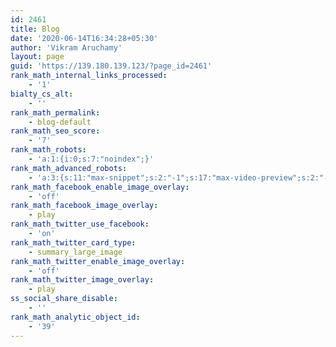 ```yaml
---
id: 2461
title: Blog
date: '2020-06-14T16:34:28+05:30'
author: 'Vikram Aruchamy'
layout: page
guid: 'https://139.180.139.123/?page_id=2461'
rank_math_internal_links_processed:
    - '1'
bialty_cs_alt:
    - ''
rank_math_permalink:
    - blog-default
rank_math_seo_score:
    - '7'
rank_math_robots:
    - 'a:1:{i:0;s:7:"noindex";}'
rank_math_advanced_robots:
    - 'a:3:{s:11:"max-snippet";s:2:"-1";s:17:"max-video-preview";s:2:"-1";s:17:"max-image-preview";s:5:"large";}'
rank_math_facebook_enable_image_overlay:
    - 'off'
rank_math_facebook_image_overlay:
    - play
rank_math_twitter_use_facebook:
    - 'on'
rank_math_twitter_card_type:
    - summary_large_image
rank_math_twitter_enable_image_overlay:
    - 'off'
rank_math_twitter_image_overlay:
    - play
ss_social_share_disable:
    - ''
rank_math_analytic_object_id:
    - '39'
---
```


